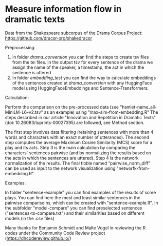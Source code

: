 # Measure information flow in dramatic texts
Data from the Shakespeare subcorpus of the Drama Corpus Project: https://github.com/dracor-org/shakedracor

Preprocessing:
1. In folder _drama_conversion_ you can find the steps to create tsv files from the tei files. In the output tsv for every sentence of the drama we assign the name of the speaker, a timestamp, the act in which the sentence is uttered
2. In folder _embedding_test_ you can find the way to calculate embeddings of the sentences created at _drama_conversion_ with any HuggingFace model using HuggingFaceEmbeddings and Sentence-Transformers.

Calculation:

Perform the comparison on the pre-processed data (see "hamlet-name_all-MiniLM-L6-v2.tsv" as an example) using "max-sim-from-embedding.R" The steps described in our article "Innovation and Repetition in Dramatic Texts" (doi: 10.26083/tuprints-00027395) are followed, see Method section. 

The first step involves data filtering (retaining sentences with more than 4 words and characters with an exact number of utterances). The second step computes the average Maximum Cosine Similarity (MCS) score for a play and its acts. Step 3 is the main calculation by comparing the characters' sentences pairwise (and by normalizing the results based on the acts in which the sentences are uttered). Step 4 is the network normalization of the results. The final tibble named "pairwise_norm_diff" can be used as input to the network visualization using "networfk-from-embedding.R".

Examples:

In folder "sentence-example" you can find examples of the results of some plays. You can find here the most and least similar sentences in the pairwise comparisoins, which can be created with "sentence-example.R". In the subfolder "model-compare" you can find preselected sentences ("sentences-to-compare.txt") and their similarities based on different models (in the .csv files)


Many thanks for Benjamin Schmidt and Malte Vogel in reviewing the R codes under the Community Code Review project (https://dhcodereview.github.io/)
